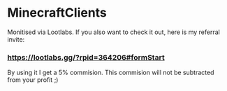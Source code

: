 # MinecraftClients
Monitised via Lootlabs.
If you also want to check it out, here is my referral invite: 
### https://lootlabs.gg/?rpid=364206#formStart
By using it I get a 5% commision. This commision will not be subtracted from your profit ;)
